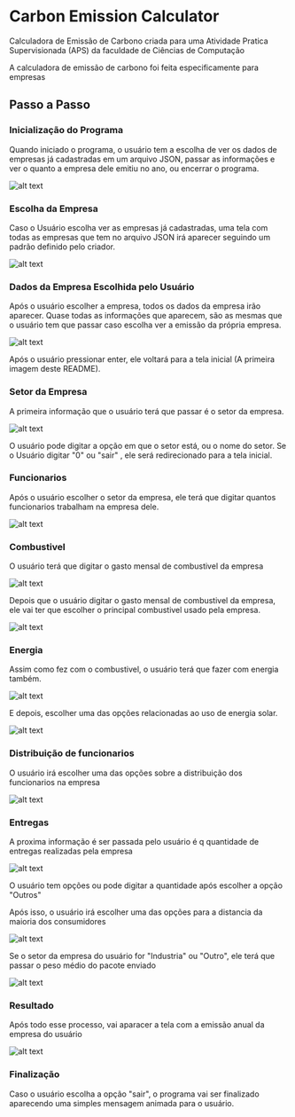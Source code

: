 # Carbon Emission Calculator
 Calculadora de Emissão de Carbono criada para uma Atividade Pratica Supervisionada (APS) da faculdade de Ciências de Computação

A calculadora de emissão de carbono foi feita especificamente para empresas

## Passo a Passo

### Inicialização do Programa

Quando iniciado o programa, o usuário tem a escolha de ver os dados de empresas já cadastradas em um arquivo JSON, passar as informações e ver o quanto a empresa dele emitiu no ano, ou encerrar o programa.

![alt text](https://github.com/caiorodri/CarbonEmissionCalculator/blob/main/images/tela_inicial.png)

### Escolha da Empresa

Caso o Usuário escolha ver as empresas já cadastradas, uma tela com todas as empresas que tem no arquivo JSON irá aparecer seguindo um padrão definido pelo criador.

![alt text](https://github.com/caiorodri/CarbonEmissionCalculator/blob/main/images/tela_empresas.png)

### Dados da Empresa Escolhida pelo Usuário

Após o usuário escolher a empresa, todos os dados da empresa irão aparecer. Quase todas as informações que aparecem, são as mesmas que o usuário tem que passar caso escolha ver a emissão da própria empresa.

![alt text](https://github.com/caiorodri/CarbonEmissionCalculator/blob/main/images/tela_dados_empresa.png)

Após o usuário pressionar enter, ele voltará para a tela inicial (A primeira imagem deste README).

### Setor da Empresa

A primeira informação que o usuário terá que passar é o setor da empresa.

![alt text](https://github.com/caiorodri/CarbonEmissionCalculator/blob/main/images/tela_setor_empresa.png)

O usuário pode digitar a opção em que o setor está, ou o nome do setor.
Se o Usuário digitar "0" ou "sair" , ele será redirecionado para a tela inicial.

### Funcionarios

Após o usuário escolher o setor da empresa, ele terá que digitar quantos funcionarios trabalham na empresa dele.

![alt text](https://github.com/caiorodri/CarbonEmissionCalculator/blob/main/images/tela_funcionarios.png)

### Combustivel

O usuário terá que digitar o gasto mensal de combustivel da empresa

![alt text](https://github.com/caiorodri/CarbonEmissionCalculator/blob/main/images/tela_gasto_combustivel.png)

Depois que o usuário digitar o gasto mensal de combustivel da empresa, ele vai ter que escolher o principal combustivel usado pela empresa.

![alt text](https://github.com/caiorodri/CarbonEmissionCalculator/blob/main/images/tela_combustivel.png)

### Energia

Assim como fez com o combustivel, o usuário terá que fazer com energia também.

![alt text](https://github.com/caiorodri/CarbonEmissionCalculator/blob/main/images/tela_gasto_energia.png)

E depois, escolher uma das opções relacionadas ao uso de energia solar.

![alt text](https://github.com/caiorodri/CarbonEmissionCalculator/blob/main/images/tela_energia_solar.png)

### Distribuição de funcionarios

O usuário irá escolher uma das opções sobre a distribuição dos funcionarios na empresa

![alt text](https://github.com/caiorodri/CarbonEmissionCalculator/blob/main/images/tela_distribuicao_funcionarios.png)

### Entregas

A proxima informação é ser passada pelo usuário é q quantidade de entregas realizadas pela empresa

![alt text](https://github.com/caiorodri/CarbonEmissionCalculator/blob/main/images/tela_vendas_frete.png)

O usuário tem opções ou pode digitar a quantidade após escolher a opção "Outros"

Após isso, o usuário irá escolher uma das opções para a distancia da maioria dos consumidores

![alt text](https://github.com/caiorodri/CarbonEmissionCalculator/blob/main/images/tela_consumidores.png)

Se o setor da empresa do usuário for "Industria" ou "Outro", ele terá que passar o peso médio do pacote enviado

![alt text](https://github.com/caiorodri/CarbonEmissionCalculator/blob/main/images/tela_peso_frete.png)

### Resultado

Após todo esse processo, vai aparacer a tela com a emissão anual da empresa do usuário

![alt text](https://github.com/caiorodri/CarbonEmissionCalculator/blob/main/images/tela_resultado_final.png)

### Finalização

Caso o usuário escolha a opção "sair", o programa vai ser finalizado aparecendo uma simples mensagem animada para o usuário.
